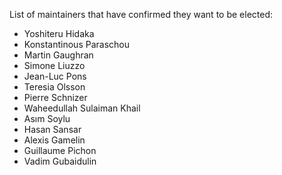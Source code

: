 List of maintainers that have confirmed they want to be elected:

- Yoshiteru Hidaka
- Konstantinous Paraschou
- Martin Gaughran
- Simone Liuzzo
- Jean-Luc Pons
- Teresia Olsson
- Pierre Schnizer
- Waheedullah Sulaiman Khail
- Asım Soylu
- Hasan Sansar
- Alexis Gamelin
- Guillaume Pichon
- Vadim Gubaidulin
